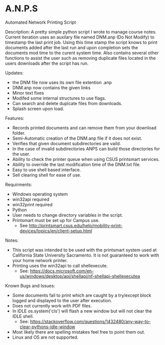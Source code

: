 # A.N.P.S
Automated Network Printing Script 

Description: 
  A pretty simple python script I wrote to manage course notes. Current iteration uses an auxilary file named DNM.anp (Do Not Modify) to timestamp the last print job. Using this time stamp the script knows to print documents added after the last run and upon completion sets the documents mod time to the curent system time. Also contains several other functions to assist the user such as removing duplicate files located in the users downloads after the script has run.
  
Updates:
  - the DNM file now uses its own file extention .anp
  - DNM.anp now contains the given links 
  - Minor text fixes
  - Modifed some internal structures to use flags. 
  - Can search and delete duplcate files from downloads.
  - Splash screen upon load. 
  
Features:
  - Records printed documents and can remove them from your download folder. 
  - Semi-Automatic creation of the DNM.anp file if it does not exist.
  - Verifies that given document subdirectories are vaild. 
  - In the case of invalid subdirectories ANPS can build those directories for the user.
  - Ability to check the printer queue when using CSUS printsmart services. 
  - Ability to override the last modification time of the DNM.txt file.
  - Easy to use shell based interface.
  - Sell clearing shell for ease of use. 
  
Requirments: 
  - Windows operating system
  - win32api required 
  - win32print required
  - Python 
  - User needs to change directory variables in the script. 
  - Printsmart must be set up for Campus use.
      - See http://printsmart.csus.edu/help/mobility-print-devices/topics/en/client-setup.html
      
Notes: 
  - This script was intended to be used with the printsmart system used at California State University Sacramento. It is not guaranteed     to work with your home network printer. 
  - Printing uses the win32api to call shellexecute. 
      - See: https://docs.microsoft.com/en-us/windows/desktop/api/shellapi/nf-shellapi-shellexecutea
      
Known Bugs and Issues:
  - Some documents fail to print which are caught by a try/except block logged and displayed to the user after execution.
  - Does not currently work with PDF files. 
  - In IDLE os.system('cls') will flash a new window but will not clear the IDLE shell.
      - See: https://stackoverflow.com/questions/1432480/any-way-to-clear-pythons-idle-window
  - Most likely there are spelling mistakes feel free to point them out. 
  - Linux and OS are not supported. 
  
  
